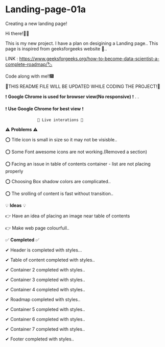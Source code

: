 # Landing-page-01a
Creating a new landing page!

Hi there!👋👋

This is my new project.
I have a plan on desigining a Landing page..
This page is inspired from geeksforgeeks website 🥇..


LINK : https://www.geeksforgeeks.org/how-to-become-data-scientist-a-complete-roadmap/🏷

Code along with me!!🎆

🔷THIS README FILE WILL BE UPDATED WHILE CODING THE PROJECT!🔷

❗ **Google Chrome is used for browser view(No responsive)** ❗
.
.

❗ **Use Google Chrome for best view**  ❗



                  🚩 Live interations 🚩



⚠ **Problems** ⚠ 

⭕ Title icon is small in size so it may not be visisble..

⭕ Some Font awesome icons are not working.(Removed a section)

⭕ Facing an issue in table of contents container - list are not placing properly

⭕ Choosing Box shadow colors are complicated..

⭕ The srolling of content is fast without transition..




💡 **Ideas** 💡

👉 Have an idea of placing an image near table of contents

👉 Make web page colourfull..




✅ **Completed** ✅

✔ Header is completed with styles...

✔ Table of content completed with styles..

✔ Container 2 completed with styles..

✔ Container 3 completed with styles..

✔ Container 4 completed with styles..

✔ Roadmap completed with styles..

✔ Container 5 completed with styles..

✔ Container 6 completed with styles..

✔ Container 7 completed with styles..

✔ Footer completed with styles..